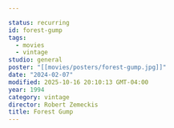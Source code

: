 ```yaml
---

status: recurring
id: forest-gump
tags:
  - movies
  - vintage
studio: general
poster: "[[movies/posters/forest-gump.jpg]]"
date: "2024-02-07"
modified: 2025-10-16 20:10:13 GMT-04:00
year: 1994
category: vintage
director: Robert Zemeckis
title: Forest Gump
---
```

